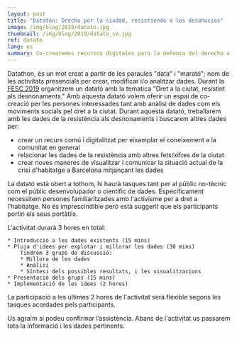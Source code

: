 ```yaml
---
layout: post
title: "Datatón: Drecho por la ciudad, resistiendo a los desahucios"
image: /img/blog/2019/datato.jpg
thumbnail: /img/blog/2019/datato_sm.jpg
ref: datato
lang: es
summary: Co-crearemos recursos digitales para la defensa del derecho a la vivienda, mediante los datos de los desahucios durante la <a href="http://fesc.xes.cat"> FESC 2019 </a>
---
```


Datathon, és un mot creat a partir de les paraules "data" i "marató";
nom de les activitats presencials per crear, modificar i/o analitzar
dades. Durant la [FESC 2019][fesc] organitzem un 
datató amb la tematica "Dret a la ciutat, resistint als desnonaments." Amb 
aquesta datató volem oferir un espai
de co-creació per les persones interessades tant amb anàlisi de dades com els
moviments socials pel dret a la ciutat. Durant aquesta datató, treballarem amb
les dades de la resistència als desnonaments i buscarem altres dades per: 


* crear un recurs comú i digitalitzat per eixamplar el coneixement a la comunitat
en general
* relacionar les dades de la resistència amb altres fets/xifres de la ciutat
* crear noves maneres de visualitzar i comunicar la situació actual de la crisi d'habitatge a Barcelona mitjançant les dades

La datató està obert a tothom, hi haurà tasques tant per al públic no-tècnic com el públic desenvolupador o científic de dades. Específicament necessitem persones familiaritzades amb l'activisme per a dret a l'habitatge. No és imprescindible però està suggerit que els participants portin els seus portàtils.

L'activitat durarà 3 hores en total:

    * Introducció a les dades existents (15 mins)
    * Pluja d'idees per explotar i millorar les dades (30 mins)
        Tindrem 3 grups de discussió:
        * Millora de les dades
        * Anàlisi
        * Síntesi dels possibles resultats, i les visualitzacions
    * Presentació dels grups (15 mins)
    * Implementació de les idees (2 hores)

La participació a les últimes 2 hores de l'activitat serà flexible segons les tasques acordades pels participants.

Us agraïm si podeu confirmar l’assistència. Abans de l'activitat us passarem tota la informació i les dades pertinents.

[fesc]: http://fesc.xes.cat/
